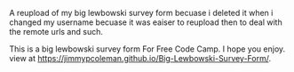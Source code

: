 A reupload of my big lewbowski survey form becuase i deleted it when i changed my username becuase it was eaiser to reupload then to deal with the remote urls and such.

This is a big lewbowski survey form For Free Code Camp.
I hope you enjoy.
view at https://jimmypcoleman.github.io/Big-Lewbowski-Survey-Form/. 
